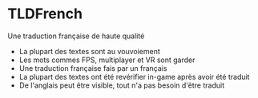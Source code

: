 # TLDFrench
Une traduction française de haute qualité

- La plupart des textes sont au vouvoiement
- Les mots commes FPS, multiplayer et VR sont garder
- Une traduction française fais par un français
- La plupart des textes ont été revérifier in-game après avoir été traduit
- De l'anglais peut être visible, tout n'a pas besoin d'être traduit
